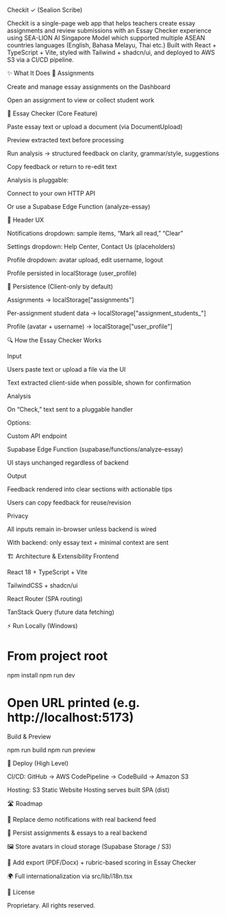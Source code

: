 Checkit ✓ (Sealion Scribe)

Checkit is a single-page web app that helps teachers create essay assignments and review submissions with an Essay Checker experience using SEA-LION AI Singapore Model which supported multiple ASEAN countries languages (English, Bahasa Melayu, Thai etc.)
Built with React + TypeScript + Vite, styled with Tailwind + shadcn/ui, and deployed to AWS S3 via a CI/CD pipeline.

✨ What It Does
📘 Assignments

Create and manage essay assignments on the Dashboard

Open an assignment to view or collect student work

📝 Essay Checker (Core Feature)

Paste essay text or upload a document (via DocumentUpload)

Preview extracted text before processing

Run analysis → structured feedback on clarity, grammar/style, suggestions

Copy feedback or return to re-edit text

Analysis is pluggable:

Connect to your own HTTP API

Or use a Supabase Edge Function (analyze-essay)

🧭 Header UX

Notifications dropdown: sample items, “Mark all read,” “Clear”

Settings dropdown: Help Center, Contact Us (placeholders)

Profile dropdown: avatar upload, edit username, logout

Profile persisted in localStorage (user_profile)

💾 Persistence (Client-only by default)

Assignments → localStorage["assignments"]

Per-assignment student data → localStorage["assignment_students_<id>"]

Profile (avatar + username) → localStorage["user_profile"]

🔍 How the Essay Checker Works

Input

Users paste text or upload a file via the UI

Text extracted client-side when possible, shown for confirmation

Analysis

On “Check,” text sent to a pluggable handler

Options:

Custom API endpoint

Supabase Edge Function (supabase/functions/analyze-essay)

UI stays unchanged regardless of backend

Output

Feedback rendered into clear sections with actionable tips

Users can copy feedback for reuse/revision

Privacy

All inputs remain in-browser unless backend is wired

With backend: only essay text + minimal context are sent

🏗 Architecture & Extensibility
Frontend

React 18 + TypeScript + Vite

TailwindCSS + shadcn/ui

React Router (SPA routing)

TanStack Query (future data fetching)



⚡ Run Locally (Windows)
# From project root
npm install
npm run dev
# Open URL printed (e.g. http://localhost:5173)


Build & Preview

npm run build
npm run preview

🚀 Deploy (High Level)

CI/CD: GitHub → AWS CodePipeline → CodeBuild → Amazon S3

Hosting: S3 Static Website Hosting serves built SPA (dist)



🛣 Roadmap

🔔 Replace demo notifications with real backend feed

📂 Persist assignments & essays to a real backend

🖼 Store avatars in cloud storage (Supabase Storage / S3)

📑 Add export (PDF/Docx) + rubric-based scoring in Essay Checker

🌍 Full internationalization via src/lib/i18n.tsx

📄 License

Proprietary. All rights reserved.
